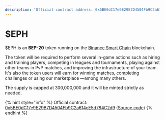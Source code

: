 ```yaml
---
description: 'Official contract address: 0x5BE0dC17e9E29B7D4504Fb9C2a614cE5d784C2d9'
---
```


# $EPH

$EPH is an **BEP-20** token running on the [Binance Smart Chain](https://coinmarketcap.com/alexandria/article/what-is-binance-smart-chain) blockchain.

The token will be required to perform several in-game actions such as hiring and training players, competing in leagues and tournaments, playing against other teams in PvP matches, and improving the infrastructure of your team. It's also the token users will earn for winning matches, completing challenges or using our marketplace —among many others.

The supply is capped at 300,000,000 and it will be minted strictly as needed.

{% hint style="info" %}
Official contract: [0x5BE0dC17e9E29B7D4504Fb9C2a614cE5d784C2d9](https://bscscan.com/token/0x5BE0dC17e9E29B7D4504Fb9C2a614cE5d784C2d9) ([Source code](https://github.com/ephere-football/contracts/blob/master/contracts/EphereERC20.sol))
{% endhint %}
